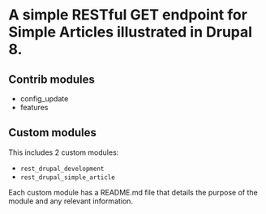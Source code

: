 # A simple RESTful GET endpoint for Simple Articles illustrated in Drupal 8. 

## Contrib modules

- config_update
- features

## Custom modules


This includes 2 custom modules:

- `rest_drupal_development`
- `rest_drupal_simple_article`

Each custom module has a README.md file that details the purpose of the module
and any relevant information.
